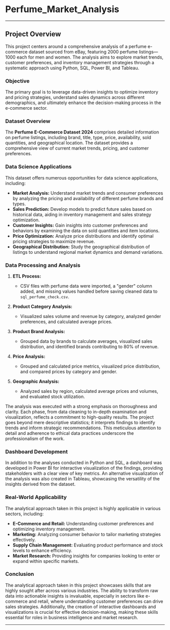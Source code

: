 # Perfume_Market_Analysis

---

## Project Overview

This project centers around a comprehensive analysis of a perfume e-commerce dataset sourced from eBay, featuring 2000 perfume listings—1000 each for men and women. The analysis aims to explore market trends, customer preferences, and inventory management strategies through a systematic approach using Python, SQL, Power BI, and Tableau.

### Objective

The primary goal is to leverage data-driven insights to optimize inventory and pricing strategies, understand sales dynamics across different demographics, and ultimately enhance the decision-making process in the e-commerce sector.

### Dataset Overview

The **Perfume E-Commerce Dataset 2024** comprises detailed information on perfume listings, including brand, title, type, price, availability, sold quantities, and geographical location. The dataset provides a comprehensive view of current market trends, pricing, and customer preferences.

### Data Science Applications

This dataset offers numerous opportunities for data science applications, including:

- **Market Analysis:** Understand market trends and consumer preferences by analyzing the pricing and availability of different perfume brands and types.
- **Sales Prediction:** Develop models to predict future sales based on historical data, aiding in inventory management and sales strategy optimization.
- **Customer Insights:** Gain insights into customer preferences and behaviors by examining the data on sold quantities and item locations.
- **Price Optimization:** Analyze price distributions and identify optimal pricing strategies to maximize revenue.
- **Geographical Distribution:** Study the geographical distribution of listings to understand regional market dynamics and demand variations.

### Data Processing and Analysis

1. **ETL Process:** 
   - CSV files with perfume data were imported, a "gender" column added, and missing values handled before saving cleaned data to `sql_perfume_check.csv`.

2. **Product Category Analysis:**
   - Visualized sales volume and revenue by category, analyzed gender preferences, and calculated average prices.

3. **Product Brand Analysis:**
   - Grouped data by brands to calculate averages, visualized sales distribution, and identified brands contributing to 80% of revenue.

4. **Price Analysis:**
   - Grouped and calculated price metrics, visualized price distribution, and compared prices by category and gender.

5. **Geographic Analysis:**
   - Analyzed sales by region, calculated average prices and volumes, and evaluated stock utilization.

The analysis was executed with a strong emphasis on thoroughness and clarity. Each phase, from data cleaning to in-depth examination and visualization, reflects a commitment to high-quality results. The project goes beyond mere descriptive statistics; it interprets findings to identify trends and inform strategic recommendations. This meticulous attention to detail and adherence to ethical data practices underscore the professionalism of the work.

### Dashboard Development

In addition to the analyses conducted in Python and SQL, a dashboard was developed in Power BI for interactive visualization of the findings, providing stakeholders with a clear view of key metrics. An alternative visualization of the analysis was also created in Tableau, showcasing the versatility of the insights derived from the dataset.

### Real-World Applicability

The analytical approach taken in this project is highly applicable in various sectors, including:

- **E-Commerce and Retail:** Understanding customer preferences and optimizing inventory management.
- **Marketing:** Analyzing consumer behavior to tailor marketing strategies effectively.
- **Supply Chain Management:** Evaluating product performance and stock levels to enhance efficiency.
- **Market Research:** Providing insights for companies looking to enter or expand within specific markets.

### Conclusion

The analytical approach taken in this project showcases skills that are highly sought after across various industries. The ability to transform raw data into actionable insights is invaluable, especially in sectors like e-commerce and retail, where understanding customer preferences can drive sales strategies. Additionally, the creation of interactive dashboards and visualizations is crucial for effective decision-making, making these skills essential for roles in business intelligence and market research.

---

